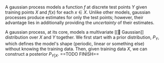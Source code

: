 A gaussian process models a function $f$ at discrete test points $Y$ given training points $X$ and $f(x)$ for each $x \in X$. Unlike other models, gaussian processes produce estimates for only the test points; however, their advantage lies in additionally providing the *uncertainty* of their estimates.

A gaussian process, at its core, models a multivariate [[👑 Gaussian]] distribution over $X$ and $Y$ together. We first start with a prior distribution, $P_Y$, which defines the model's shape (periodic, linear or something else) without knowing the training data. Then, given training data $X$, we can construct a posterior $P_{Y\vert X}$. ==TODO FINISH==